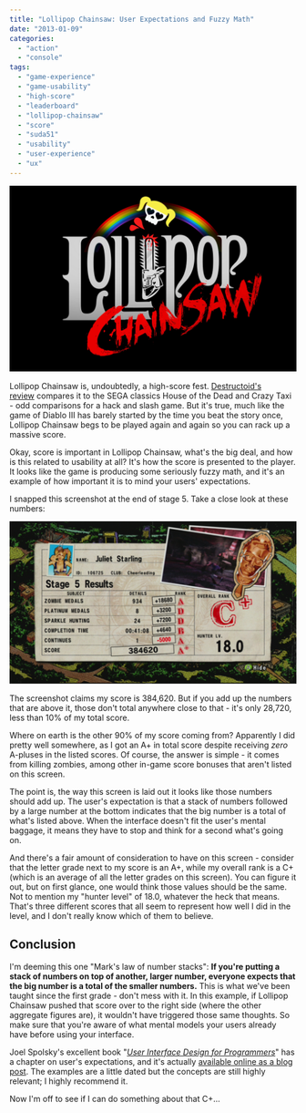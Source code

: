 ```yaml
---
title: "Lollipop Chainsaw: User Expectations and Fuzzy Math"
date: "2013-01-09"
categories: 
  - "action"
  - "console"
tags: 
  - "game-experience"
  - "game-usability"
  - "high-score"
  - "leaderboard"
  - "lollipop-chainsaw"
  - "score"
  - "suda51"
  - "usability"
  - "user-experience"
  - "ux"
---
```


![logo for Lollipop Chainsaw](images/lollipopchainsaw-logo.jpeg)

Lollipop Chainsaw is, undoubtedly, a high-score fest. [Destructoid's review](http://www.destructoid.com/review-lollipop-chainsaw-229321.phtml) compares it to the SEGA classics House of the Dead and Crazy Taxi - odd comparisons for a hack and slash game. But it's true, much like the game of Diablo III has barely started by the time you beat the story once, Lollipop Chainsaw begs to be played again and again so you can rack up a massive score.

Okay, score is important in Lollipop Chainsaw, what's the big deal, and how is this related to usability at all? It's how the score is presented to the player. It looks like the game is producing some seriously fuzzy math, and it's an example of how important it is to mind your users' expectations.

I snapped this screenshot at the end of stage 5. Take a close look at these numbers:

![The end-level score screen in Lollipop Chainsaw](images/130106-1338-37.jpg)

The screenshot claims my score is 384,620. But if you add up the numbers that are above it, those don't total anywhere close to that - it's only 28,720, less than 10% of my total score.

Where on earth is the other 90% of my score coming from? Apparently I did pretty well somewhere, as I got an A+ in total score despite receiving _zero_ A-pluses in the listed scores. Of course, the answer is simple - it comes from killing zombies, among other in-game score bonuses that aren't listed on this screen.

The point is, the way this screen is laid out it looks like those numbers should add up. The user's expectation is that a stack of numbers followed by a large number at the bottom indicates that the big number is a total of what's listed above. When the interface doesn't fit the user's mental baggage, it means they have to stop and think for a second what's going on.

And there's a fair amount of consideration to have on this screen - consider that the letter grade next to my score is an A+, while my overall rank is a C+ (which is an average of all the letter grades on this screen). You can figure it out, but on first glance, one would think those values should be the same. Not to mention my "hunter level" of 18.0, whatever the heck that means. That's three different scores that all seem to represent how well I did in the level, and I don't really know which of them to believe.

## Conclusion

I'm deeming this one "Mark's law of number stacks": **If you're putting a stack of numbers on top of another, larger number, everyone expects that the big number is a total of the smaller numbers.** This is what we've been taught since the first grade - don't mess with it. In this example, if Lollipop Chainsaw pushed that score over to the right side (where the other aggregate figures are), it wouldn't have triggered those same thoughts. So make sure that you're aware of what mental models your users already have before using your interface.

Joel Spolsky's excellent book "_[User Interface Design for Programmers](https://www.amazon.com/dp/1893115941/ref=as_li_ss_til?tag=keepi00-20&camp=0&creative=0&linkCode=as4&creativeASIN=1893115941&adid=1PDCHZC523ZDT2Q3X8PK&)_" has a chapter on user's expectations, and it's actually [available online as a blog post](http://www.joelonsoftware.com/uibook/chapters/fog0000000058.html). The examples are a little dated but the concepts are still highly relevant; I highly recommend it.

Now I'm off to see if I can do something about that C+...
